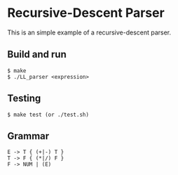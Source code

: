# Recursive-Descent Parser

This is an simple example of a recursive-descent parser.

## Build and run
    $ make
    $ ./LL_parser <expression>

## Testing
    $ make test (or ./test.sh)

## Grammar
    E -> T { (+|-) T }
    T -> F { (*|/) F }
    F -> NUM | (E)

